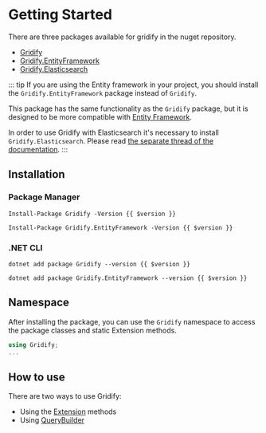 
# Getting Started

There are three packages available for gridify in the nuget repository.

- [Gridify](https://www.nuget.org/packages/Gridify/)
- [Gridify.EntityFramework](https://www.nuget.org/packages/Gridify.EntityFramework/)
- [Gridify.Elasticsearch](https://TBD)

::: tip
If you are using the Entity framework in your project, you should install the `Gridify.EntityFramework` package instead of `Gridify`.

This package has the same functionality as the `Gridify` package, but it is designed to be more compatible with [Entity Framework](./entity-framework.md).

In order to use Gridify with Elasticsearch it's necessary to install `Gridify.Elasticsearch`. Please read [the separate thread of the documentation](./elasticsearch/getting-started.md).
:::

## Installation

### Package Manager

``` pm:no-line-numbers:no-v-pre
Install-Package Gridify -Version {{ $version }}
```

``` pm:no-line-numbers:no-v-pre
Install-Package Gridify.EntityFramework -Version {{ $version }}
```

### .NET CLI

``` cmd:no-line-numbers:no-v-pre
dotnet add package Gridify --version {{ $version }}
```

``` cmd:no-line-numbers:no-v-pre
dotnet add package Gridify.EntityFramework --version {{ $version }}
```

## Namespace

After installing the package, you can use the `Gridify` namespace to access the package classes and static Extension methods.

``` csharp
using Gridify;
...
```

## How to use

There are two ways to use Gridify:

- Using the [Extension](./extensions.md) methods
- Using [QueryBuilder](./queryBuilder.md)
